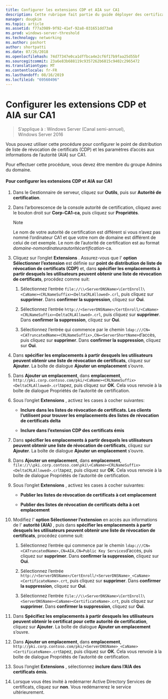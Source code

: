 ```yaml
---
title: Configurer les extensions CDP et AIA sur CA1
description: Cette rubrique fait partie du guide déployer des certificats de serveur pour les déploiements sans fil et câblés 802.1 X.
manager: dougkim
ms.topic: article
ms.assetid: f77a3989-9f92-41ef-92a8-031651dd73a8
ms.prod: windows-server-threshold
ms.technology: networking
ms.author: pashort
author: shortpatti
ms.date: 07/26/2018
ms.openlocfilehash: 74d77347e0ca1dffbca4e2cf6f17b9faa25d55bf
ms.sourcegitcommit: 23a6e83b688119c9357262b6815c9402c2965472
ms.translationtype: MT
ms.contentlocale: fr-FR
ms.lasthandoff: 08/16/2019
ms.locfileid: "69560496"
---
```

# <a name="configure-the-cdp-and-aia-extensions-on-ca1"></a>Configurer les extensions CDP et AIA sur CA1

>S’applique à : Windows Server (Canal semi-annuel), Windows Server 2016

Vous pouvez utiliser cette procédure pour configurer le point de distribution de liste de révocation de certificats (CDP) et les paramètres d’accès aux informations de l’autorité (AIA) sur CA1.  
  
Pour effectuer cette procédure, vous devez être membre du groupe Admins du domaine.  
  
#### <a name="to-configure-the-cdp-and-aia-extensions-on-ca1"></a>Pour configurer les extensions CDP et AIA sur CA1  
  
1.  Dans le Gestionnaire de serveur, cliquez sur **Outils**, puis sur **Autorité de certification**.  
  
2.  Dans l’arborescence de la console autorité de certification, cliquez avec le bouton droit sur **Corp-CA1-ca**, puis cliquez sur **Propriétés**.  
  
    > [!NOTE]  
    > Le nom de votre autorité de certification est différent si vous n’avez pas nommé l’ordinateur CA1 et que votre nom de domaine est différent de celui de cet exemple. Le nom de l’autorité de certification est au format *domaine*-*nomordinateurautoritécertification*-ca.  
  
3.  Cliquez sur l’onglet **Extensions** . Assurez-vous que l' **option Sélectionner l’extension** est définie sur **point de distribution de liste de révocation de certificats (CDP)** et, dans **spécifier les emplacements à partir desquels les utilisateurs peuvent obtenir une liste de révocation de certificats**, procédez comme suit:  
  
    1.  Sélectionnez l’entrée `file://\\<ServerDNSName>\CertEnroll\<CaName><CRLNameSuffix><DeltaCRLAllowed>.crl`, puis cliquez sur **supprimer**. Dans **confirmer la suppression**, cliquez sur **Oui**.  
  
    2.  Sélectionnez l’entrée `http://<ServerDNSName>/CertEnroll/<CaName><CRLNameSuffix><DeltaCRLAllowed>.crl`, puis cliquez sur **supprimer**. Dans **confirmer la suppression**, cliquez sur **Oui**.  
  
    3.  Sélectionnez l’entrée qui commence par le chemin `ldap:///CN=<CATruncatedName><CRLNameSuffix>,CN=<ServerShortName>`d’accès, puis cliquez sur **supprimer**. Dans **confirmer la suppression**, cliquez sur **Oui**.  
  
4.  Dans **spécifier les emplacements à partir desquels les utilisateurs peuvent obtenir une liste de révocation de certificats**, cliquez sur **Ajouter**. La boîte de dialogue **Ajouter un emplacement** s’ouvre.  
  
5.  Dans **Ajouter un emplacement**, dans **emplacement**, `http://pki.corp.contoso.com/pki/<CaName><CRLNameSuffix><DeltaCRLAllowed>.crl`tapez, puis cliquez sur **OK**. Cela vous renvoie à la boîte de dialogue Propriétés de l’autorité de certification.  
  
6.  Sous l’onglet **Extensions** , activez les cases à cocher suivantes:  
  
    -   **Inclure dans les listes de révocation de certificats. Les clients l’utilisent pour trouver les emplacements des listes de révocation de certificats delta**  
  
    -   **Inclure dans l’extension CDP des certificats émis**  
  
7.  Dans **spécifier les emplacements à partir desquels les utilisateurs peuvent obtenir une liste de révocation de certificats**, cliquez sur **Ajouter**. La boîte de dialogue **Ajouter un emplacement** s’ouvre.  
  
8.  Dans **Ajouter un emplacement**, dans **emplacement**, `file://\\pki.corp.contoso.com\pki\<CaName><CRLNameSuffix><DeltaCRLAllowed>.crl`tapez, puis cliquez sur **OK**. Cela vous renvoie à la boîte de dialogue Propriétés de l’autorité de certification.  
  
9. Sous l’onglet **Extensions** , activez les cases à cocher suivantes:  
  
    -   **Publier les listes de révocation de certificats à cet emplacement**  
  
    -   **Publier des listes de révocation de certificats delta à cet emplacement**  
  
10. Modifiez l' **option Sélectionner l’extension** en accès aux informations de l' **autorité (AIA)** , puis dans **spécifier les emplacements à partir desquels les utilisateurs peuvent obtenir une liste de révocation de certificats**, procédez comme suit:  
  
    1.  Sélectionnez l’entrée qui commence par le chemin `ldap:///CN=<CATruncatedName>,CN=AIA,CN=Public Key Services`d’accès, puis cliquez sur **supprimer**. Dans **confirmer la suppression**, cliquez sur **Oui**.  
  
    2.  Sélectionnez l’entrée `http://<ServerDNSName>/CertEnroll/<ServerDNSName>_<CaName><CertificateName>.crt`, puis cliquez sur **supprimer**. Dans **confirmer la suppression**, cliquez sur **Oui**.  
  
    3.  Sélectionnez l’entrée `file://\\<ServerDNSName>\CertEnroll\<ServerDNSName><CaName><CertificateName>.crt`, puis cliquez sur **supprimer**. Dans **confirmer la suppression**, cliquez sur **Oui**.  
  
11. Dans **Spécifiez les emplacements à partir desquels les utilisateurs peuvent obtenir le certificat pour cette autorité de certification**, cliquez sur **Ajouter**. La boîte de dialogue **Ajouter un emplacement** s’ouvre.  
  
12. Dans **Ajouter un emplacement**, dans **emplacement**, `http://pki.corp.contoso.com/pki/<ServerDNSName>_<CaName><CertificateName>.crt`tapez, puis cliquez sur **OK**. Cela vous renvoie à la boîte de dialogue Propriétés de l’autorité de certification.  
  
13. Sous l’onglet **Extensions** , sélectionnez **inclure dans l’AIA des certificats émis**.  
  
14. Lorsque vous êtes invité à redémarrer Active Directory Services de certificats, cliquez sur **non**. Vous redémarrerez le service ultérieurement.  
  

